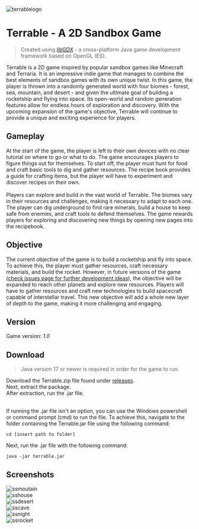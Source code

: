 ![terrablelogo](https://user-images.githubusercontent.com/103279302/218454351-f73efbc9-fb94-4352-9efa-ffeebb4a0180.png)
# Terrable - A 2D Sandbox Game
>Created using <a href=https://libgdx.com/dev/>libGDX</a> - a cross-platform Java game development framework based on OpenGL (ES).

Terrable is a 2D game inspired by popular sandbox games like Minecraft and Terraria. It is an impressive indie game that manages to combine the best elements of sandbox games with its own unique twist. In this game, the player is thrown into a randomly generated world with four biomes - forest, sea, mountain, and desert - and given the ultimate goal of building a rocketship and flying into space. Its open-world and random generation features allow for endless hours of exploration and discovery. With the upcoming expansion of the game's objective, Terrable will continue to provide a unique and exciting experience for players.

## Gameplay
At the start of the game, the player is left to their own devices with no clear tutorial on where to go or what to do. The game encourages players to figure things out for themselves. To start off, the player must hunt for food and craft basic tools to dig and gather resources. The recipe book provides a guide for crafting items, but the player will have to experiment and discover recipes on their own.
<br>
<br>
Players can explore and build in the vast world of Terrable. The biomes vary in their resources and challenges, making it necessary to adapt to each one. The player can dig underground to find rare minerals, build a house to keep safe from enemies, and craft tools to defend themselves. The game rewards players for exploring and discovering new things by opening new pages into the recipebook.

## Objective
The current objective of the game is to build a rocketship and fly into space. To achieve this, the player must gather resources, craft necessary materials, and build the rocket. However, in future versions of the game (<a href=https://github.com/absolutefailure/terrable/issues>check issues page for further development ideas</a>), the objective will be expanded to reach other planets and explore new resources. Players will have to gather resources and craft new technologies to build spacecraft capable of interstellar travel. This new objective will add a whole new layer of depth to the game, making it more challenging and engaging.

## Version
Game version: *1.0*

## Download
>Java version 17 or newer is required in order for the game to run.

Download the Terrable.zip file found under <a href=https://github.com/absolutefailure/terrable/releases/tag/terrable>releases</a>.
<br>Next, extract the package.
<br>After extraction, run the .jar file.

<br>If running the .jar file isn't an option, you can use the Windows powershell or command prompt (cmd) to run the file. To achieve this, navigate to the folder containing the Terrable.jar file using the following command:

    cd [insert path to folder]
Next, run the .jar file with the following command:

    java -jar terrable.jar

## Screenshots
![ssmoutain](https://user-images.githubusercontent.com/103279302/234812325-391948e2-45fd-4e1b-8dd2-c5e3506d6b39.png)
<br>![sshouse](https://user-images.githubusercontent.com/103279302/234812365-0baf0e25-c1f4-4378-bf8a-3371587cb00c.png)
<br>![ssdesert](https://user-images.githubusercontent.com/103279302/234812395-37b0085a-6965-4c47-b185-316d01aa021b.jpg)
<br>![sscave](https://user-images.githubusercontent.com/103279302/234812427-9d288319-1bc9-4b56-aebc-30fb0e9f76b9.jpg)
<br>![ssnight](https://user-images.githubusercontent.com/103279302/234812455-c4ab00b1-761e-4393-90c7-d205392deab4.jpg)
<br>![ssrocket](https://user-images.githubusercontent.com/103279302/234815310-7c55c328-61f3-41d5-b5a8-28710c956ebf.png)
